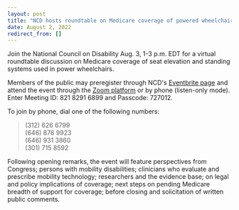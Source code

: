 ```yaml
---
layout: post
title: "NCD hosts roundtable on Medicare coverage of powered wheelchair systems "
date: August 2, 2022
redirect_from: []
---
```

Join the National Council on Disability Aug. 3, 1-3 p.m. EDT for a virtual roundtable discussion on Medicare coverage of seat elevation and standing systems used in power wheelchairs.

Members of the public may preregister through NCD's [Eventbrite page](https://www.eventbrite.com/e/ncd-medicare-coverage-roundtable-power-wheelchair-systems-tickets-386178118147) and attend the event through the [Zoom platform]([https://us06web.zoom.us/j/82182916899?pwd=KzM5VzNISnNHWVVkMnQvTnZkSzVHdz09](<>)) or by phone (listen-only mode). Enter Meeting ID: 821 8291 6899 and Passcode: 727012.

To join by phone, dial one of the following numbers:

> (312) 626 6799\
> (646) 876 9923\
> (646) 931 3860\
> (301) 715 8592

Following opening remarks, the event will feature perspectives from Congress; persons with mobility disabilities; clinicians who evaluate and prescribe mobility technology; researchers and the evidence base; on legal and policy implications of coverage; next steps on pending Medicare breadth of support for coverage; before closing and solicitation of written public comments.